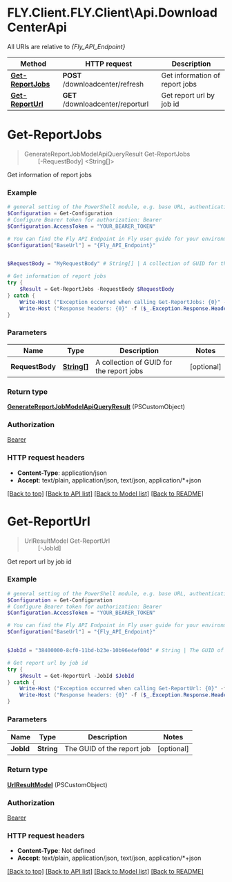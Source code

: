 # FLY.Client.FLY.Client\Api.DownloadCenterApi

All URIs are relative to *{Fly_API_Endpoint}*

Method | HTTP request | Description
------------- | ------------- | -------------
[**Get-ReportJobs**](DownloadCenterApi.md#Get-ReportJobs) | **POST** /downloadcenter/refresh | Get information of report jobs
[**Get-ReportUrl**](DownloadCenterApi.md#Get-ReportUrl) | **GET** /downloadcenter/reporturl | Get report url by job id


<a name="Get-ReportJobs"></a>
# **Get-ReportJobs**
> GenerateReportJobModelApiQueryResult Get-ReportJobs<br>
> &nbsp;&nbsp;&nbsp;&nbsp;&nbsp;&nbsp;&nbsp;&nbsp;[-RequestBody] <String[]><br>

Get information of report jobs

### Example
```powershell
# general setting of the PowerShell module, e.g. base URL, authentication, etc
$Configuration = Get-Configuration
# Configure Bearer token for authorization: Bearer
$Configuration.AccessToken = "YOUR_BEARER_TOKEN"

# You can find the Fly API Endpoint in Fly user guide for your environment.
$Configuration["BaseUrl"] = "{Fly_API_Endpoint}"


$RequestBody = "MyRequestBody" # String[] | A collection of GUID for the report jobs (optional)

# Get information of report jobs
try {
    $Result = Get-ReportJobs -RequestBody $RequestBody
} catch {
    Write-Host ("Exception occurred when calling Get-ReportJobs: {0}" -f ($_.ErrorDetails | ConvertFrom-Json))
    Write-Host ("Response headers: {0}" -f ($_.Exception.Response.Headers | ConvertTo-Json))
}
```

### Parameters

Name | Type | Description  | Notes
------------- | ------------- | ------------- | -------------
 **RequestBody** | [**String[]**](String.md)| A collection of GUID for the report jobs | [optional] 

### Return type

[**GenerateReportJobModelApiQueryResult**](GenerateReportJobModelApiQueryResult.md) (PSCustomObject)

### Authorization

[Bearer](../README.md#Bearer)

### HTTP request headers

 - **Content-Type**: application/json
 - **Accept**: text/plain, application/json, text/json, application/*+json

[[Back to top]](#) [[Back to API list]](../README.md#documentation-for-api-endpoints) [[Back to Model list]](../README.md#documentation-for-models) [[Back to README]](../README.md)

<a name="Get-ReportUrl"></a>
# **Get-ReportUrl**
> UrlResultModel Get-ReportUrl<br>
> &nbsp;&nbsp;&nbsp;&nbsp;&nbsp;&nbsp;&nbsp;&nbsp;[-JobId] <String><br>

Get report url by job id

### Example
```powershell
# general setting of the PowerShell module, e.g. base URL, authentication, etc
$Configuration = Get-Configuration
# Configure Bearer token for authorization: Bearer
$Configuration.AccessToken = "YOUR_BEARER_TOKEN"

# You can find the Fly API Endpoint in Fly user guide for your environment.
$Configuration["BaseUrl"] = "{Fly_API_Endpoint}"


$JobId = "38400000-8cf0-11bd-b23e-10b96e4ef00d" # String | The GUID of the report job (optional)

# Get report url by job id
try {
    $Result = Get-ReportUrl -JobId $JobId
} catch {
    Write-Host ("Exception occurred when calling Get-ReportUrl: {0}" -f ($_.ErrorDetails | ConvertFrom-Json))
    Write-Host ("Response headers: {0}" -f ($_.Exception.Response.Headers | ConvertTo-Json))
}
```

### Parameters

Name | Type | Description  | Notes
------------- | ------------- | ------------- | -------------
 **JobId** | **String**| The GUID of the report job | [optional] 

### Return type

[**UrlResultModel**](UrlResultModel.md) (PSCustomObject)

### Authorization

[Bearer](../README.md#Bearer)

### HTTP request headers

 - **Content-Type**: Not defined
 - **Accept**: text/plain, application/json, text/json, application/*+json

[[Back to top]](#) [[Back to API list]](../README.md#documentation-for-api-endpoints) [[Back to Model list]](../README.md#documentation-for-models) [[Back to README]](../README.md)

